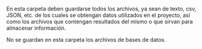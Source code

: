 En esta carpeta deben guardarse todos los archivos, ya sean de texto, csv, JSON, etc. de los cuales se obtengan datos utilizados en el proyecto, así como los archivos que contengan resultados del mismo o que sirvan para almacenar información.

No se guardan en esta carpeta los archivos de bases de datos.